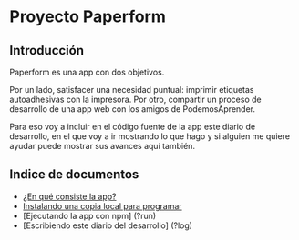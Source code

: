 # Proyecto Paperform

## Introducción

Paperform es una app con dos objetivos.

Por un lado, satisfacer una necesidad puntual: imprimir etiquetas autoadhesivas con la impresora.
Por otro, compartir un proceso de desarrollo de una app web con los amigos de PodemosAprender.

Para eso voy a incluir en el código fuente de la app este diario de desarrollo,
en el que voy a ir mostrando lo que hago y si alguien me quiere ayudar puede
mostrar sus avances aquí también.

## Indice de documentos

  - [¿En qué consiste la app?](?paperform)
  - [Instalando una copia local para programar](?install)
  - [Ejecutando la app con npm] (?run)
  - [Escribiendo este diario del desarrollo] (?log)

